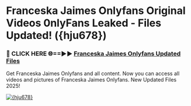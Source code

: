 # Franceska Jaimes Onlyfans Original Videos 0nlyFans Leaked - Files Updated! ({hju678})

<h3>🔴 CLICK HERE 🌐==►► <a href="https://tinyurl.com/ms9xzufz" rel="nofollow">Franceska Jaimes Onlyfans Updated Files</a></h3>

Get Franceska Jaimes Onlyfans and all content. Now you can access all videos and pictures of Franceska Jaimes Onlyfans. New Updated Files 2025!

[![{hju678}](https://i.imgur.com/PQ7UWWw.gif)](https://tinyurl.com/ms9xzufz)